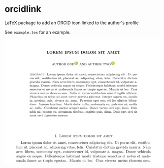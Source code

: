 # orcidlink
LaTeX package to add an ORCID icon linked to the author's profile

See `example.tex` for an example.

![Example](https://github.com/arpaiva/orcidlink/blob/master/example.png)
